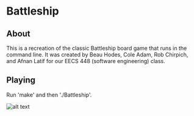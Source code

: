 # Battleship

## About
This is a recreation of the classic Battleship board game that runs in the command line. It was created by Beau Hodes, Cole Adam, Rob Chirpich, and Afnan Latif for our EECS 448 (software engineering) class.

## Playing
Run 'make' and then './Battleship'.  

![alt text](https://github.com/beauhodes/EECS448-Project3/blob/master/gameplay2.png?raw=true)
